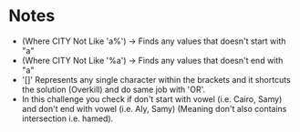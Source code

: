 # Notes

- (Where CITY Not Like 'a%') &rarr; Finds any values that doesn't start with "a"
- (Where CITY Not Like '%a') &rarr; Finds any values that doesn't end with "a"
- '[]' Represents any single character within the brackets and it shortcuts the solution (Overkill) and do same job with 'OR'.
- In this challenge you check if don't start with vowel (i.e. Cairo, Samy) and don't end with vowel (i.e. Aly, Samy) (Meaning don't also contains intersection i.e. hamed).
